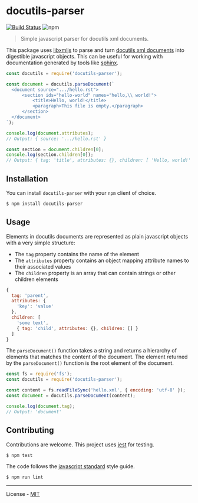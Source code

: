 # docutils-parser

[![Build Status](https://travis-ci.com/vberlier/docutils-parser.svg?branch=master)](https://travis-ci.com/vberlier/docutils-parser)
![npm](https://img.shields.io/npm/v/docutils-parser.svg)

> Simple javascript parser for docutils xml documents.

This package uses [libxmljs](https://github.com/libxmljs/libxmljs) to parse and turn [docutils xml documents](http://docutils.sourceforge.net/docs/ref/doctree.html) into digestible javascript objects. This can be useful for working with documentation generated by tools like [sphinx](http://www.sphinx-doc.org).

```js
const docutils = require('docutils-parser');

const document = docutils.parseDocument(`
  <document source=".../hello.rst">
      <section ids="hello-world" names="hello,\\ world!">
          <title>Hello, world!</title>
          <paragraph>This file is empty.</paragraph>
      </section>
  </document>
`);

console.log(document.attributes);
// Output: { source: '.../hello.rst' }

const section = document.children[0];
console.log(section.children[0]);
// Output: { tag: 'title', attributes: {}, children: [ 'Hello, world!' ] }
```

## Installation

You can install `docutils-parser` with your `npm` client of choice.

```bash
$ npm install docutils-parser
```

## Usage

Elements in docutils documents are represented as plain javascript objects with a very simple structure:

- The `tag` property contains the name of the element
- The `attributes` property contains an object mapping attribute names to their associated values
- The `children` property is an array that can contain strings or other children elements

```js
{
  tag: 'parent',
  attributes: {
    'key': 'value'
  },
  children: [
    'some text',
    { tag: 'child', attributes: {}, children: [] }
  ]
}
```

The `parseDocument()` function takes a string and returns a hierarchy of elements that matches the content of the document. The element returned by the `parseDocument()` function is the root element of the document.

```js
const fs = require('fs');
const docutils = require('docutils-parser');

const content = fs.readFileSync('hello.xml', { encoding: 'utf-8' });
const document = docutils.parseDocument(content);

console.log(document.tag);
// Output: 'document'
```

## Contributing

Contributions are welcome. This project uses [jest](https://jestjs.io/) for testing.

```bash
$ npm test
```

The code follows the [javascript standard](https://standardjs.com/) style guide.

```bash
$ npm run lint
```

---

License - [MIT](https://github.com/vberlier/docutils-parser/blob/master/LICENSE)
